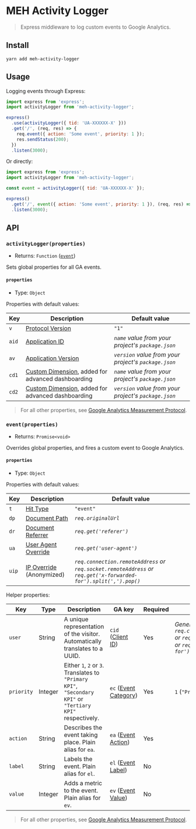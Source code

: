 # MEH Activity Logger

> Express middleware to log custom events to Google Analytics.

## Install

```shell
yarn add meh-activity-logger
```

## Usage

Logging events through Express:

```js
import express from 'express';
import activityLogger from 'meh-activity-logger';

express()
  .use(activityLogger({ tid: 'UA-XXXXXX-X' }))
  .get('/', (req, res) => {
    req.event({ action: 'Some event', priority: 1 });
    res.sendStatus(200);
  })
  .listen(3000);
```

Or directly:

```js
import express from 'express';
import activityLogger from 'meh-activity-logger';

const event = activityLogger({ tid: 'UA-XXXXXX-X' });

express()
  .get('/', event({ action: 'Some event', priority: 1 }), (req, res) => res.sendStatus(200))
  .listen(3000);
```

## API

### `activityLogger(properties)`

- Returns: `Function` ([`event`](#eventproperties))

Sets global properties for all GA events.

#### `properties`

- Type: `Object`

Properties with default values:

| Key   | Description                                                                                                                                  | Default value                                        |
| ----- | -------------------------------------------------------------------------------------------------------------------------------------------- | ---------------------------------------------------- |
| `v`   | [Protocol Version](https://developers.google.com/analytics/devguides/collection/protocol/v1/parameters#v)                                    | `"1"`                                                |
| `aid` | [Application ID](https://developers.google.com/analytics/devguides/collection/protocol/v1/parameters#aid)                                    | _`name` value from your project's `package.json`_    |
| `av`  | [Application Version](https://developers.google.com/analytics/devguides/collection/protocol/v1/parameters#av)                                | _`version` value from your project's `package.json`_ |
| `cd1` | [Custom Dimension](https://developers.google.com/analytics/devguides/collection/protocol/v1/parameters#cd_), added for advanced dashboarding | _`name` value from your project's `package.json`_    |
| `cd2` | [Custom Dimension](https://developers.google.com/analytics/devguides/collection/protocol/v1/parameters#cd_), added for advanced dashboarding | _`version` value from your project's `package.json`_ |

> For all other properties, see [Google Analytics Measurement Protocol](https://developers.google.com/analytics/devguides/collection/protocol/v1/reference).

### `event(properties)`

- Returns: `Promise<void>`

Overrides global properties, and fires a custom event to Google Analytics.

#### `properties`

- Type: `Object`

Properties with default values:

| Key   | Description                                                                                                         | Default value                                                                                                   |
| ----- | ------------------------------------------------------------------------------------------------------------------- | --------------------------------------------------------------------------------------------------------------- |
| `t`   | [Hit Type](https://developers.google.com/analytics/devguides/collection/protocol/v1/parameters#t)                   | `"event"`                                                                                                       |
| `dp`  | [Document Path](https://developers.google.com/analytics/devguides/collection/protocol/v1/parameters#dp)             | _`req.originalUrl`_                                                                                             |
| `dr`  | [Document Referrer](https://developers.google.com/analytics/devguides/collection/protocol/v1/parameters#dr)         | _`req.get('referer')`_                                                                                          |
| `ua`  | [User Agent Override](https://developers.google.com/analytics/devguides/collection/protocol/v1/parameters#ua)       | _`req.get('user-agent')`_                                                                                       |
| `uip` | [IP Override](https://developers.google.com/analytics/devguides/collection/protocol/v1/parameters#uip) (Anonymized) | _`req.connection.remoteAddress` or `req.socket.remoteAddress` or `req.get('x-forwarded-for').split(',').pop()`_ |

Helper properties:

| Key        | Type    | Description                                                                                                | GA key                                                                                                          | Required | Default value                                                                                                                       |
| ---------- | ------- | ---------------------------------------------------------------------------------------------------------- | --------------------------------------------------------------------------------------------------------------- | -------- | ----------------------------------------------------------------------------------------------------------------------------------- |
| `user`     | String  | A unique representation of the visitor. Automatically translates to a UUID.                                | `cid` ([Client ID](https://developers.google.com/analytics/devguides/collection/protocol/v1/parameters#cid))    | Yes      | _Generated UUID from `req.connection.remoteAddress` or `req.socket.remoteAddress` or `req.get('x-forwarded-for').split(',').pop()`_ |
| `priority` | Integer | Either `1`, `2` or `3`. Translates to `"Primary KPI"`, `"Secondary KPI"` or `"Tertiary KPI"` respectively. | `ec` ([Event Category](https://developers.google.com/analytics/devguides/collection/protocol/v1/parameters#ec)) | Yes      | `1` (`"Primary KPI"`)                                                                                                               |
| `action`   | String  | Describes the event taking place. Plain alias for `ea`.                                                    | `ea` ([Event Action](https://developers.google.com/analytics/devguides/collection/protocol/v1/parameters#ea))   | Yes      |                                                                                                                                     |
| `label`    | String  | Labels the event. Plain alias for `el`.                                                                    | `el` ([Event Label](https://developers.google.com/analytics/devguides/collection/protocol/v1/parameters#el))    | No       |                                                                                                                                     |
| `value`    | Integer | Adds a metric to the event. Plain alias for `ev`.                                                          | `ev` ([Event Value](https://developers.google.com/analytics/devguides/collection/protocol/v1/parameters#ev))    | No       |                                                                                                                                     |

> For all other properties, see [Google Analytics Measurement Protocol](https://developers.google.com/analytics/devguides/collection/protocol/v1/reference).
